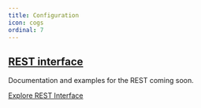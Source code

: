```yaml
---
title: Configuration
icon: cogs
ordinal: 7
---
```


## [REST interface](https://rest.bitcoin.com)

Documentation and examples for the REST coming soon.

[Explore REST Interface](https://rest.bitcoin.com)
